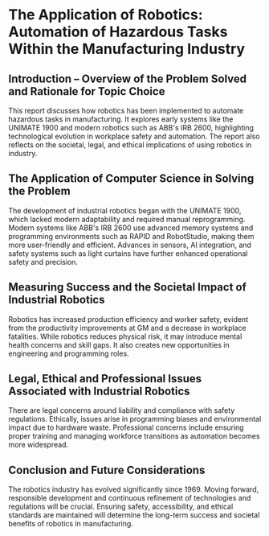 # The Application of Robotics: Automation of Hazardous Tasks Within the Manufacturing Industry

## Introduction – Overview of the Problem Solved and Rationale for Topic Choice

This report discusses how robotics has been implemented to automate hazardous tasks in manufacturing. It explores early systems like the UNIMATE 1900 and modern robotics such as ABB's IRB 2600, highlighting technological evolution in workplace safety and automation. The report also reflects on the societal, legal, and ethical implications of using robotics in industry.

## The Application of Computer Science in Solving the Problem

The development of industrial robotics began with the UNIMATE 1900, which lacked modern adaptability and required manual reprogramming. Modern systems like ABB's IRB 2600 use advanced memory systems and programming environments such as RAPID and RobotStudio, making them more user-friendly and efficient. Advances in sensors, AI integration, and safety systems such as light curtains have further enhanced operational safety and precision.

## Measuring Success and the Societal Impact of Industrial Robotics

Robotics has increased production efficiency and worker safety, evident from the productivity improvements at GM and a decrease in workplace fatalities. While robotics reduces physical risk, it may introduce mental health concerns and skill gaps. It also creates new opportunities in engineering and programming roles.

## Legal, Ethical and Professional Issues Associated with Industrial Robotics

There are legal concerns around liability and compliance with safety regulations. Ethically, issues arise in programming biases and environmental impact due to hardware waste. Professional concerns include ensuring proper training and managing workforce transitions as automation becomes more widespread.

## Conclusion and Future Considerations

The robotics industry has evolved significantly since 1969. Moving forward, responsible development and continuous refinement of technologies and regulations will be crucial. Ensuring safety, accessibility, and ethical standards are maintained will determine the long-term success and societal benefits of robotics in manufacturing.
